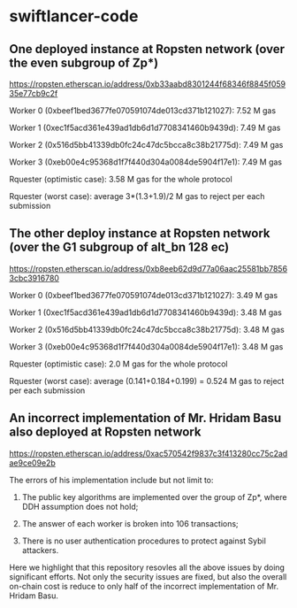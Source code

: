 # swiftlancer-code

## One deployed instance at Ropsten network (over the even subgroup of Zp*)
https://ropsten.etherscan.io/address/0xb33aabd8301244f68346f8845f05935e77cb9c2f

Worker 0 (0xbeef1bed3677fe070591074de013cd371b121027): 7.52 M gas

Worker 1 (0xec1f5acd361e439ad1db6d1d7708341460b9439d): 7.49 M gas 

Worker 2 (0x516d5bb41339db0fc24c47dc5bcca8c38b21775d): 7.49 M gas 

Worker 3 (0xeb00e4c95368d1f7f440d304a0084de5904f17e1): 7.49 M gas 

Rquester (optimistic case): 3.58 M gas for the whole protocol

Rquester (worst case): average  3*(1.3+1.9)/2 M gas to reject per each submission


## The other deploy instance at Ropsten network (over the G1 subgroup of alt_bn 128 ec)
https://ropsten.etherscan.io/address/0xb8eeb62d9d77a06aac25581bb78563cbc3916780

Worker 0 (0xbeef1bed3677fe070591074de013cd371b121027): 3.49 M gas

Worker 1 (0xec1f5acd361e439ad1db6d1d7708341460b9439d): 3.48 M gas 

Worker 2 (0x516d5bb41339db0fc24c47dc5bcca8c38b21775d): 3.48 M gas 

Worker 3 (0xeb00e4c95368d1f7f440d304a0084de5904f17e1): 3.48 M gas 

Rquester (optimistic case): 2.0 M gas for the whole protocol

Rquester (worst case): average  (0.141+0.184+0.199) = 0.524 M gas to reject per each submission


## An incorrect implementation of Mr. Hridam Basu also deployed at Ropsten network
https://ropsten.etherscan.io/address/0xac570542f9837c3f413280cc75c2adae9ce09e2b

The errors of his implementation include but not limit to:

1. The public key algorithms are implemented over the group of Zp*, where DDH assumption does not hold;

2. The answer of each worker is broken into 106 transactions;

3. There is no user authentication procedures to protect against Sybil attackers.

Here we highlight that this repository resovles all the above issues by doing significant efforts. Not only the security issues are fixed, but also the overall on-chain cost is reduce to only half of the incorrect implementation of Mr. Hridam Basu.
